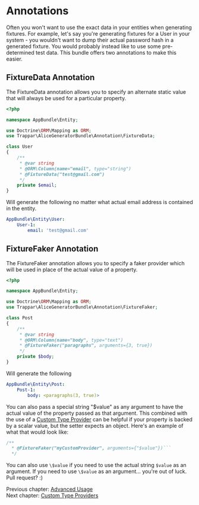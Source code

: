 # Annotations

Often you won't want to use the exact data in your entities when generating fixtures. For example, let's say you're
generating fixtures for a User in your system - you wouldn't want to dump their actual password hash in a generated
fixture. You would probably instead like to use some pre-determined test data. This bundle offers two annotations
to make this easier.

## FixtureData Annotation

The FixtureData annotation allows you to specify an alternate static value that will always be used for a particular property.
 
```php
<?php

namespace AppBundle\Entity;

use Doctrine\ORM\Mapping as ORM;
use Trappar\AliceGeneratorBundle\Annotation\FixtureData;

class User
{
    /**
     * @var string
     * @ORM\Column(name="email", type="string")
     * @FixtureData("test@gmail.com")
     */
    private $email;
}
```

Will generate the following no matter what actual email address is contained in the entity.

```yaml
AppBundle\Entity\User:
    User-1:
        email: 'test@gmail.com'
```

## FixtureFaker Annotation

The FixtureFaker annotation allows you to specify a faker provider which will be used in place of the actual value of a property.

```php
<?php

namespace AppBundle\Entity;

use Doctrine\ORM\Mapping as ORM;
use Trappar\AliceGeneratorBundle\Annotation\FixtureFaker;

class Post
{
    /**
     * @var string
     * @ORM\Column(name="body", type="text")
     * @FixtureFaker("paragraphs", arguments={3, true})
     */
    private $body;
}
```

Will generate the following

```yaml
AppBundle\Entity\Post:
    Post-1:
        body: <paragraphs(3, true)>
```

You can also pass a special string "$value" as any argument to have the actual value of the property passed as that argument.
This combined with the use of a [Custom Type Provider](type-providers.md) can be helpful if your property is backed by
a scalar value, but the setter expects an object. Here's an example of what that would look like:

```php
/**
  * @FixtureFaker("myCustomProvider", arguments={"$value"})```
  */
```

You can also use `\$value` if you need to use the actual string `$value` as an argument. If you need to use `\$value` as
 an argument... you're out of luck. Pull request? :)

Previous chapter: [Advanced Usage](advanced-usage.md)<br />
Next chapter: [Custom Type Providers](type-providers.md)
